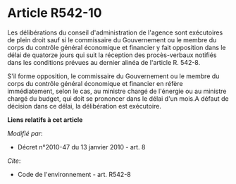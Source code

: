 # Article R542-10

Les délibérations du conseil d'administration de l'agence sont exécutoires de plein droit sauf si le commissaire du
Gouvernement ou le membre du corps du contrôle général économique et financier y fait opposition dans le délai de quatorze
jours qui suit la réception des procès-verbaux notifiés dans les conditions prévues au dernier alinéa de l'article R. 542-8.

S'il forme opposition, le commissaire du Gouvernement ou le membre du corps du contrôle général économique et financier en
réfère immédiatement, selon le cas, au ministre chargé de l'énergie ou au ministre chargé du budget, qui doit se prononcer
dans le délai d'un mois.A défaut de décision dans ce délai, la délibération est exécutoire.

**Liens relatifs à cet article**

_Modifié par_:

  - Décret n°2010-47 du 13 janvier 2010 - art. 8

_Cite_:

  - Code de l'environnement - art. R542-8
